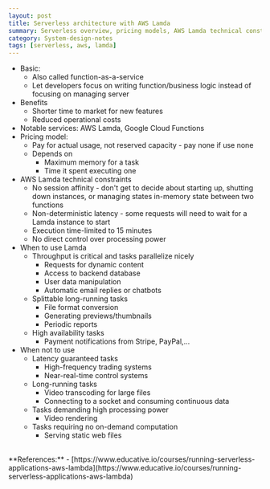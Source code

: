 ```yaml
---
layout: post
title: Serverless architecture with AWS Lamda
summary: Serverless overview, pricing models, AWS Lamda technical constraints
category: System-design-notes
tags: [serverless, aws, lamda]
---
```


- Basic:
  - Also called function-as-a-service
  - Let developers focus on writing function/business logic instead of focusing on managing server
- Benefits
  - Shorter time to market for new features
  - Reduced operational costs
- Notable services: AWS Lamda, Google Cloud Functions
- Pricing model:
  - Pay for actual usage, not reserved capacity - pay none if use none
  - Depends on
    - Maximum memory for a task
    - Time it spent executing one
- AWS Lamda technical constraints
  - No session affinity - don't get to decide about starting up, shutting down instances, or managing states in-memory state between two functions
  - Non-deterministic latency - some requests will need to wait for a Lamda instance to start
  - Execution time-limited to 15 minutes
  - No direct control over processing power
- When to use Lamda
  - Throughput is critical and tasks parallelize nicely
    - Requests for dynamic content
    - Access to backend database
    - User data manipulation
    - Automatic email replies or chatbots
  - Splittable long-running tasks
    - File format conversion
    - Generating previews/thumbnails
    - Periodic reports
  - High availability tasks
    - Payment notifications from Stripe, PayPal,...
- When not to use
  - Latency guaranteed tasks
    - High-frequency trading systems
    - Near-real-time control systems
  - Long-running tasks
    - Video transcoding for large files
    - Connecting to a socket and consuming continuous data
  - Tasks demanding high processing power
    - Video rendering
  - Tasks requiring no on-demand computation
    - Serving static web files

<br>
**References:**
- [https://www.educative.io/courses/running-serverless-applications-aws-lambda](https://www.educative.io/courses/running-serverless-applications-aws-lambda)
